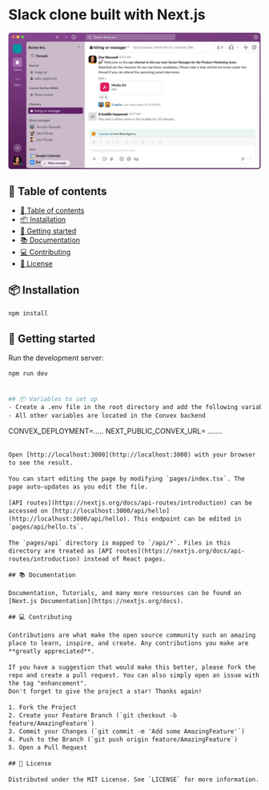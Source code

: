 # Slack clone built with Next.js

<img src="./public/slack2.png" style=" margin: auto; " />

## 📝 Table of contents

- [📝 Table of contents](#-table-of-contents)
- [📦 Installation](#-installation)
- [🚀 Getting started](#-getting-started)
- [📚 Documentation](#-documentation)
- [💻 Contributing](#-contributing)
- [📃 License](#-license)

## 📦 Installation

```bash
npm install
```

## 🚀 Getting started

Run the development server:

```bash
npm run dev


## 📦 Variables to set up
- Create a .env file in the root directory and add the following variables:
- All other variables are located in the Convex backend

```

CONVEX_DEPLOYMENT=.....
NEXT_PUBLIC_CONVEX_URL= .......

```

Open [http://localhost:3000](http://localhost:3000) with your browser to see the result.

You can start editing the page by modifying `pages/index.tsx`. The page auto-updates as you edit the file.

[API routes](https://nextjs.org/docs/api-routes/introduction) can be accessed on [http://localhost:3000/api/hello](http://localhost:3000/api/hello). This endpoint can be edited in `pages/api/hello.ts`.

The `pages/api` directory is mapped to `/api/*`. Files in this directory are treated as [API routes](https://nextjs.org/docs/api-routes/introduction) instead of React pages.

## 📚 Documentation

Documentation, Tutorials, and many more resources can be found on [Next.js Documentation](https://nextjs.org/docs).

## 💻 Contributing

Contributions are what make the open source community such an amazing place to learn, inspire, and create. Any contributions you make are **greatly appreciated**.

If you have a suggestion that would make this better, please fork the repo and create a pull request. You can also simply open an issue with the tag "enhancement".
Don't forget to give the project a star! Thanks again!

1. Fork the Project
2. Create your Feature Branch (`git checkout -b feature/AmazingFeature`)
3. Commit your Changes (`git commit -m 'Add some AmazingFeature'`)
4. Push to the Branch (`git push origin feature/AmazingFeature`)
5. Open a Pull Request

## 📃 License

Distributed under the MIT License. See `LICENSE` for more information.

```
